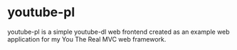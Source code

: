 # youtube-pl #
youtube-pl is a simple youtube-dl web frontend created as an example web application for my You The Real MVC web framework.
